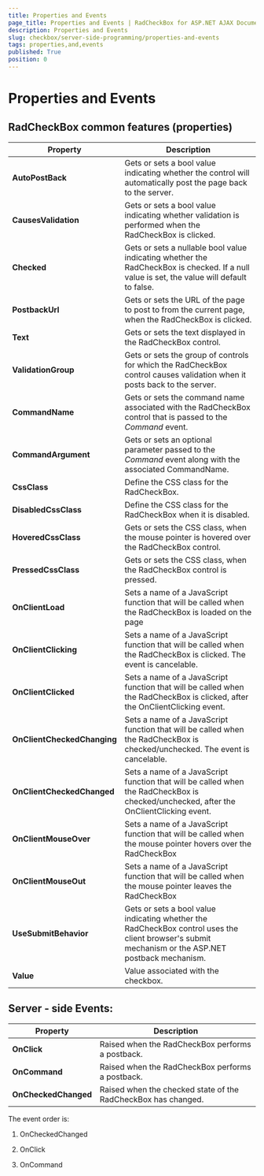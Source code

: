 ```yaml
---
title: Properties and Events
page_title: Properties and Events | RadCheckBox for ASP.NET AJAX Documentation
description: Properties and Events
slug: checkbox/server-side-programming/properties-and-events
tags: properties,and,events
published: True
position: 0
---
```


# Properties and Events

## RadCheckBox common features (properties)

| Property | Description |
| ------ | ------ |
| **AutoPostBack** |Gets or sets a bool value indicating whether the control will automatically post the page back to the server.|
| **CausesValidation** |Gets or sets a bool value indicating whether validation is performed when the RadCheckBox is clicked.|
| **Checked** |Gets or sets a nullable bool value indicating whether the RadCheckBox is checked. If a null value is set, the value will default to false.|
| **PostbackUrl** |Gets or sets the URL of the page to post to from the current page, when the RadCheckBox is clicked.|
| **Text** |Gets or sets the text displayed in the RadCheckBox control.|
| **ValidationGroup** |Gets or sets the group of controls for which the RadCheckBox control causes validation when it posts back to the server.|
| **CommandName** |Gets or sets the command name associated with the RadCheckBox control that is passed to the *Command* event.|
| **CommandArgument** |Gets or sets an optional parameter passed to the *Command* event along with the associated CommandName.|
| **CssClass** |Define the CSS class for the RadCheckBox.|
| **DisabledCssClass** |Define the CSS class for the RadCheckBox when it is disabled.|
| **HoveredCssClass** |Gets or sets the CSS class, when the mouse pointer is hovered over the RadCheckBox control.|
| **PressedCssClass** |Gets or sets the CSS class, when the RadCheckBox control is pressed.|
| **OnClientLoad** |Sets a name of a JavaScript function that will be called when the RadCheckBox is loaded on the page|
| **OnClientClicking** |Sets a name of a JavaScript function that will be called when the RadCheckBox is clicked. The event is cancelable.|
| **OnClientClicked** |Sets a name of a JavaScript function that will be called when the RadCheckBox is clicked, after the OnClientClicking event.|
| **OnClientCheckedChanging** |Sets a name of a JavaScript function that will be called when the RadCheckBox is checked/unchecked. The event is cancelable.|
| **OnClientCheckedChanged** |Sets a name of a JavaScript function that will be called when the RadCheckBox is checked/unchecked, after the OnClientClicking event.|
| **OnClientMouseOver** |Sets a name of a JavaScript function that will be called when the mouse pointer hovers over the RadCheckBox|
| **OnClientMouseOut** |Sets a name of a JavaScript function that will be called when the mouse pointer leaves the RadCheckBox|
| **UseSubmitBehavior** |Gets or sets a bool value indicating whether the RadCheckBox control uses the client browser's submit mechanism or the ASP.NET postback mechanism.|
| **Value** | Value associated with the checkbox.|


## Server - side Events:

| Property | Description |
| ------ | ------ |
| **OnClick** |Raised when the RadCheckBox performs a postback.|
| **OnCommand** |Raised when the RadCheckBox performs a postback.|
| **OnCheckedChanged** |Raised when the checked state of the RadCheckBox has changed.|

The event order is:

1. OnCheckedChanged

1. OnClick

1. OnCommand

